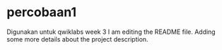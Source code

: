# percobaan1
Digunakan untuk qwiklabs week 3
I am editing the README file. Adding some more details about the project description.

